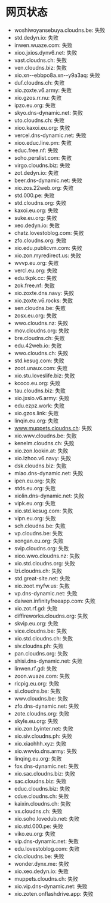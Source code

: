 # 网页状态
- woshiwoyansebuya.cloudns.be: 失败
- std.dedyn.io: 失败
- inwen.wuaze.com: 失败
- xioo.jxios.dynv6.net: 失败
- vast.cloudns.ch: 失败
- ven.cloudns.biz: 失败
- xio.xn--ebbpo8a.xn--y9a3aq: 失败
- duf.cloudns.ch: 失败
- xio.zoxte.v6.army: 失败
- xio.gzos.rr.nu: 失败
- ipzo.eu.org: 失败
- skyo.dns-dynamic.net: 失败
- uto.cloudns.ch: 失败
- xioo.kaxoi.eu.org: 失败
- vercel.dns-dynamic.net: 失败
- xioo.educ.line.pm: 失败
- educ.free.nf: 失败
- soho.perslist.com: 失败
- virgo.cloudns.biz: 失败
- zot.dedyn.io: 失败
- beer.dns-dynamic.net: 失败
- xio.zos.22web.org: 失败
- std.000.pe: 失败
- std.cloudns.org: 失败
- kaxoi.eu.org: 失败
- suke.eu.org: 失败
- xeo.dedyn.io: 失败
- chatz.lovestoblog.com: 失败
- zfo.cloudns.org: 失败
- xio.edu.publicvm.com: 失败
- xio.zon.myredirect.us: 失败
- wvvp.eu.org: 失败
- vercl.eu.org: 失败
- edu.tkpk.cc: 失败
- zok.free.nf: 失败
- xio.zoxte.dns.navy: 失败
- xio.zoxte.v6.rocks: 失败
- sen.cloudns.be: 失败
- zosx.eu.org: 失败
- wwo.cloudns.nz: 失败
- mov.cloudns.org: 失败
- bre.cloudns.ch: 失败
- edu.42web.io: 失败
- wwo.cloudns.ch: 失败
- std.kesug.com: 失败
- zoot.unaux.com: 失败
- xio.stu.loveslife.biz: 失败
- kcoco.eu.org: 失败
- tau.cloudns.biz: 失败
- xio.jxsio.v6.army: 失败
- edu.ezpz.work: 失败
- xio.gzos.link: 失败
- linqin.eu.org: 失败
- www.muppets.cloudns.ch: 失败
- xio.wwv.cloudns.be: 失败
- kenelm.cloudns.ch: 失败
- xio.zon.lookin.at: 失败
- xio.lzhoo.v6.navy: 失败
- dsk.cloudns.biz: 失败
- miao.dns-dynamic.net: 失败
- ipen.eu.org: 失败
- stds.eu.org: 失败
- xiolin.dns-dynamic.net: 失败
- vipk.eu.org: 失败
- xio.std.kesug.com: 失败
- vipn.eu.org: 失败
- sch.cloudns.be: 失败
- vp.cloudns.be: 失败
- xongan.eu.org: 失败
- svip.cloudns.org: 失败
- xioo.wwo.cloudns.nz: 失败
- xio.std.cloudns.org: 失败
- lzi.cloudns.ch: 失败
- std.great-site.net: 失败
- xio.zoot.myfw.us: 失败
- vp.dns-dynamic.net: 失败
- daiwen.infinityfreeapp.com: 失败
- xio.zot.rf.gd: 失败
- diffireworks.cloudns.org: 失败
- skvip.eu.org: 失败
- vice.cloudns.be: 失败
- xio.std.cloudns.ch: 失败
- siv.cloudns.ph: 失败
- pan.cloudns.org: 失败
- shisi.dns-dynamic.net: 失败
- linwen.rf.gd: 失败
- zoon.wuaze.com: 失败
- ricpig.eu.org: 失败
- si.cloudns.be: 失败
- wwv.cloudns.be: 失败
- zfo.dns-dynamic.net: 失败
- zote.cloudns.org: 失败
- skyle.eu.org: 失败
- xio.zon.byinter.net: 失败
- xio.siv.cloudns.ph: 失败
- xio.xiaohhh.xyz: 失败
- xio.wwvio.dns.army: 失败
- linqing.eu.org: 失败
- fox.dns-dynamic.net: 失败
- xio.sac.cloudns.biz: 失败
- sac.cloudns.biz: 失败
- educ.cloudns.biz: 失败
- cdue.cloudns.ch: 失败
- kaixin.cloudns.ch: 失败
- vx.cloudns.ch: 失败
- xio.soho.lovedub.net: 失败
- xio.std.000.pe: 失败
- viko.eu.org: 失败
- vip.dns-dynamic.net: 失败
- edu.lovestoblog.com: 失败
- clo.cloudns.be: 失败
- wonder.dynx.me: 失败
- xio.xeo.dedyn.io: 失败
- muppets.cloudns.ch: 失败
- xio.vip.dns-dynamic.net: 失败
- xio.zoten.onflashdrive.app: 失败
